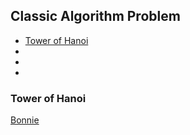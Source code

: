 ## Classic Algorithm Problem

- [Tower of Hanoi](#Tower-of-Hanoi)
- []()
- []()
- []()
  
### Tower of Hanoi
[Bonnie](https://youtu.be/gqTkx87r3do?si=5M43j8CH6fWyovrQ)
